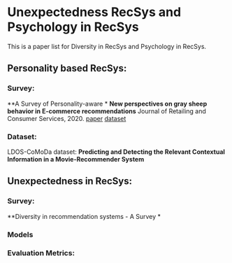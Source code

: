 # Unexpectedness RecSys and Psychology in RecSys
This is a paper list for Diversity in RecSys and Psychology in RecSys.

## Personality based RecSys:
### Survey:
**A Survey of Personality-aware *
**New perspectives on gray sheep behavior in E-commerce recommendations** Journal of Retailing and Consumer Services, 2020. [paper](https://www.aclweb.org/anthology/D19-1172.pdf) [dataset](https://github.com/msra-nlc/MSParS_V2.0)
### Dataset:
LDOS-CoMoDa dataset: 
**Predicting and Detecting the Relevant Contextual Information in a Movie-Recommender System**




## Unexpectedness in RecSys:
### Survey:
**Diversity in recommendation systems - A Survey *
### Models
### Evaluation Metrics: 





   
 
